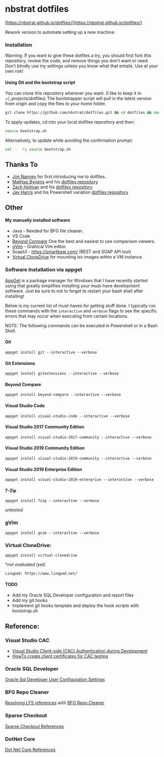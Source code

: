 # nbstrat dotfiles

[https://nbstrat.github.io/dotfiles/](https://nbstrat.github.io/dotfiles/)


Rework version to automate setting up a new machine. 


### Installation
Warning: If you want to give these dotfiles a try, you should first fork this repository, review the code, and remove things you don’t want or need. Don’t blindly use my settings unless you know what that entails. Use at your own risk!

#### Using Git and the bootstrap script
You can clone this repository wherever you want. (I like to keep it in ~/_projects/dotfiles) The bootstrapper script will pull in the latest version from origin and copy the files to your home folder.

```bash
git clone https://github.com/nbstrat/dotfiles.git && cd dotfiles && source bootstrap.sh
```
To apply updates, cd into your local dotfiles repository and then:

```bash
source bootstrap.sh
```

Alternatively, to update while avoiding the confirmation prompt:

```bash
set -- -f; source bootstrap.sh
```



## Thanks To


* [Jim Nanney](https://github.com/jimnanney) for first introducing me to dotfiles.
* [Mathias Bynens](https://github.com/mathiasbynens) and his [dotfiles repository](https://github.com/mathiasbynens/dotfiles)
* [Zach Holman](https://github.com/holman) and his [dotfiles repository](https://github.com/holman/dotfiles)
* [Jay Harris](https://github.com/jayharris) and his Powershell variation [dotfiles repository](https://github.com/jayharris/dotfiles-windows)


## Other


#### My manually installed software 
* Java - Needed for BFG file cleaner.
* VS Code
* [Beyond Compare](https://www.scootersoftware.com/) One the best and easiest to use comparison viewers.  
* [gVim](https://www.vim.org/download.php) - Grahical Vim editor.
* SoapUI - https://smartbear.com/ (REST and SOAP API tool)
* [Virtual CloneDrive](https://www.elby.ch/en/products/vcd.html) for mounting iso images within a VM instance.


### Software Installation via appget
[AppGet](https://appget.net/) is a package manager for Windows that I have recently started using that greatly simplifies installing your must-have development software. Just be sure to not to forget to restart your bash shell after installing!

Below is my current list of must-haves for getting stuff done. I typically run these commands with the ```interactive``` and ```verbose``` flags to see the specific errors that may occur when executing from certain locations. 

NOTE: The following commands can be executed in Powershell or in a Bash Shell.

#### Git
```
appget install git --interactive --verbose
```
#### Git Extensions
```
appget install gitextensions --interactive --verbose
```
#### Beyond Compare
```
appget install beyond-compare --interactive --verbose
```
#### Visual Studio Code
```
appget install visual-studio-code --interactive --verbose
```
#### Visual Studio 2017 Community Edition
```
appget install visual-studio-2017-community --interactive --verbose
```
#### Visual Studio 2019 Community Edition
```
appget install visual-studio-2019-community --interactive --verbose
```
#### Visual Studio 2019 Enterprise Edition
```
appget install visual-studio-2019-enterprise --interactive --verbose
```
#### 7-Zip
```
appget install 7zip --interactive --verbose
```

*untested*
### gVim
```
appget install gvim --interactive --verbose
```
### Virtual CloneDrive:
```
appget install virtual-clonedrive
```

**not evaluated (yet)*
```
Linqpad: https://www.linqpad.net/
```


#### TODO

* Add my Oracle SQL Developer configuration and report files
* Add my git hooks
* Implement git hooks template and deploy the hook scripts with bootstrap.sh


## Reference:


### Visual Studio CAC 
* [Visual Studio Client-side (CAC) Authentication during Development](docs/vs-ssl-config.md)
* [HowTo create client certificates for CAC testing](docs/generating-client-certificate-from-powershell.md)


### Oracle SQL Developer
[Oracle Sql Developer User Configuration Settings](docs/oracle-sql-developer.md)


### BFG Repo Cleaner
[Resolving LFS references](docs/github-error-GH0008.md) with [BFG Repo Cleaner](https://rtyley.github.io/bfg-repo-cleaner/) 

### Sparse Checkout
[Sparse Checkout References](docs/sparse-checkout.md)

### DotNet Core
[Dot Net Core References](docs/dot-net-core.md)
